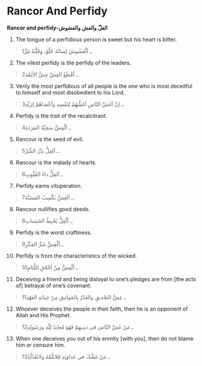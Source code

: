 Rancor And Perfidy
==================

**Rancor and perfidy-الغلّ والغش والغشوش**

1. The tongue of a perfidious person is sweet but his heart is bitter.

> 1ـ اَلْغَشُوشُ لِسانُهُ حُلْوٌ، وَقَلْبُهُ مُرٌّ.

2. The vilest perfidy is the perfidy of the leaders.

> 2ـ أفْظَعُ الغِشِّ غِشُّ الأئِمَّةِ.

3. Verily the most perfidious of all people is the one who is most
deceitful to himself and most disobedient to his Lord.

> 3ـ إنَّ أغَشَّ النّاسِ أغَشُّهُمْ لِنَفْسِهِ وأعْصاهُمْ لِرَبِّهِ.

4. Perfidy is the trait of the recalcitrant.

> 4ـ اَلْغِشُّ سَجِيَّةُ المَرَدَةِ.

5. Rancour is the seed of evil.

> 5ـ اَلغِلُّ بَذْرُ الشَّرِّ.

6. Rancour is the malady of hearts.

> 6ـ اَلغِلُّ داءُ القُلُوبِ.

7. Perfidy earns vituperation.

> 7ـ اَلغِشُّ يَكْسِبُ المَسَبَّةَ.

8. Rancour nullifies good deeds.

> 8ـ اَلْغِلُّ يُحْبِطُ الحَسَناتِ.

9. Perfidy is the worst craftiness.

> 9ـ اَلْغِشُّ شَرُّ المَكْرِ.

10. Perfidy is from the characteristics of the wicked.

> 10ـ اَلْغِشُّ مِنْ أخْلاقِ اللِّئامِ.

11. Deceiving a friend and being disloyal to one’s pledges are from [the
acts of] betrayal of one’s covenant.

> 11ـ غِشُّ الصَّديقِ والغَدْرُ بِالمَواثيقِ مِنْ خِيانَةِ العَهْدِ.

12. Whoever deceives the people in their faith, then he is an opponent
of Allah and His Prophet.

> 12ـ مَنْ غَشَّ النّاسَ في دينِـهِمْ فَهُوَ مُعانِدٌ لِلّهِ ورَسُولِهِ.

13. When one deceives you out of his enmity [with you], then do not
blame him or censure him.

> 13ـ مَنْ غَشَّكَ في عَداوَتِهِ فَلاتَلُمْهُ وَلاتَعْذُلْهُ.


